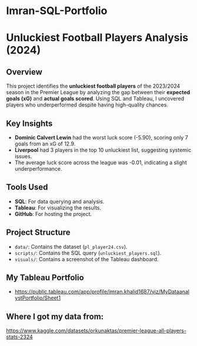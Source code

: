 # Imran-SQL-Portfolio

# Unluckiest Football Players Analysis (2024)

## Overview
This project identifies the **unluckiest football players** of the 2023/2024 season in the Premier League by analyzing the gap between their **expected goals (xG)** and **actual goals scored**. Using SQL and Tableau, I uncovered players who underperformed despite having high-quality chances.

## Key Insights
- **Dominic Calvert Lewin** had the worst luck score (-5.90), scoring only 7 goals from an xG of 12.9.
- **Liverpool** had 3 players in the top 10 unluckiest list, suggesting systemic issues.
- The average luck score across the league was -0.01, indicating a slight underperformance.

## Tools Used
- **SQL**: For data querying and analysis.
- **Tableau**: For visualizing the results.
- **GitHub**: For hosting the project.

## Project Structure
- `data/`: Contains the dataset (`pl_player24.csv`).
- `scripts/`: Contains the SQL query (`unluckiest_players.sql`).
- `visuals/`: Contains a screenshot of the Tableau dashboard.

## My Tableau Portfolio
- https://public.tableau.com/app/profile/imran.khalid1687/viz/MyDataanalystPortfolio/Sheet1

## Where I got my data from: 
https://www.kaggle.com/datasets/orkunaktas/premier-league-all-players-stats-2324